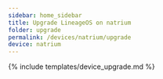 ```yaml
---
sidebar: home_sidebar
title: Upgrade LineageOS on natrium
folder: upgrade
permalink: /devices/natrium/upgrade
device: natrium
---
```

{% include templates/device_upgrade.md %}
